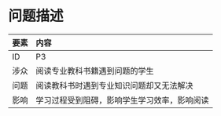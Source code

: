 

# 问题描述



| 要素 | 内容 |
| --- | :--- |
| ID | P3 |
| 涉众 | 阅读专业教科书籍遇到问题的学生 |
| 问题 | 阅读教科书时遇到专业知识问题却又无法解决 |
| 影响 | 学习过程受到阻碍，影响学生学习效率，影响阅读 |
